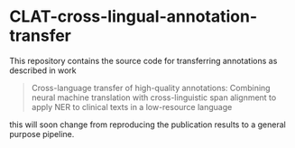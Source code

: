 # CLAT-cross-lingual-annotation-transfer
This repository contains the source code for transferring annotations as described in work 

> Cross-language transfer of high-quality annotations: Combining neural
> machine translation with cross-linguistic span alignment to apply NER
> to clinical texts in a low-resource language

this will soon change from reproducing the publication results to a general purpose pipeline.
